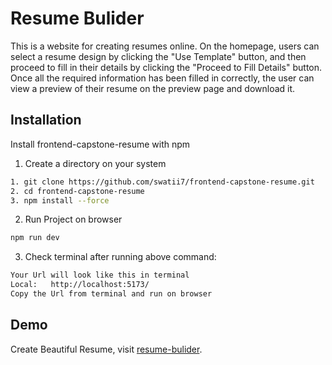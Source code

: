 
# Resume Bulider

This is a website for creating resumes online. On the homepage, users can select a resume design by clicking the "Use Template" button, and then proceed to fill in their details by clicking the "Proceed to Fill Details" button. Once all the required information has been filled in correctly, the user can view a preview of their resume on the preview page and download it.


## Installation

Install frontend-capstone-resume with npm

1. Create a directory on your system

```bash
1. git clone https://github.com/swatii7/frontend-capstone-resume.git
2. cd frontend-capstone-resume
3. npm install --force

```
2. Run Project on browser

```bash
npm run dev
```

3. Check terminal after running above command:

```bash
Your Url will look like this in terminal
Local:   http://localhost:5173/
Copy the Url from terminal and run on browser
```

## Demo

Create Beautiful Resume, visit [resume-bulider](https://resume-builder-cap.netlify.app/).
